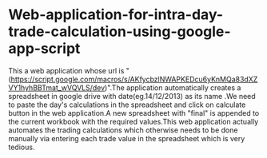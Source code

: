 Web-application-for-intra-day-trade-calculation-using-google-app-script
=======================================================================
This a web application whose url is "(https://script.google.com/macros/s/AKfycbzlNWAPKEDcu6yKnMQa83dXZVY1hyhBBTmat_wVQVLS/dev)".The application automatically creates a spreadsheet in google drive with date(eg.14/12/2013) as its name .We need to paste the day's calculations in the spreadsheet and click on calculate button in the web application.A new spreadsheet with "final" is appended to the current workbook with the required values.This web application actually automates the trading calculations which otherwise needs to be done  manually via entering each trade value in the spreadsheet which is very tedious.
